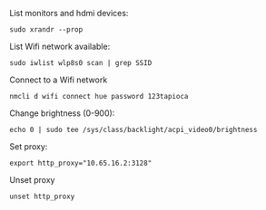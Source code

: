 List monitors and hdmi devices:

```
sudo xrandr --prop
```

List Wifi network available:

```
sudo iwlist wlp8s0 scan | grep SSID
```

Connect to a Wifi network

```
nmcli d wifi connect hue password 123tapioca
```

Change brightness (0-900):

```
echo 0 | sudo tee /sys/class/backlight/acpi_video0/brightness
```

Set proxy:

```
export http_proxy="10.65.16.2:3128"
```

Unset proxy

```
unset http_proxy
```
